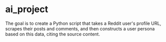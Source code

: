 # ai_project
The goal is to create a Python script that takes a Reddit user's profile URL, scrapes their posts and comments, and then constructs a user persona based on this data, citing the source content.
